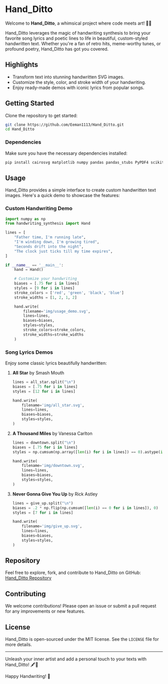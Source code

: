 # Hand_Ditto

Welcome to **Hand_Ditto**, a whimsical project where code meets art! 🎨✨

Hand_Ditto leverages the magic of handwriting synthesis to bring your favorite song lyrics and poetic lines to life in beautiful, custom-styled handwritten text. Whether you're a fan of retro hits, meme-worthy tunes, or profound poetry, Hand_Ditto has got you covered.

## Highlights

- Transform text into stunning handwritten SVG images.
- Customize the style, color, and stroke width of your handwriting.
- Enjoy ready-made demos with iconic lyrics from popular songs.

## Getting Started

Clone the repository to get started:
```bash
git clone https://github.com/Eeman1113/Hand_Ditto.git
cd Hand_Ditto
```

### Dependencies

Make sure you have the necessary dependencies installed:
```bash
pip install cairosvg matplotlib numpy pandas pandas_stubs PyPDF4 scikit_learn scipy svgwrite tensorflow tensorflow_probability
```

## Usage

Hand_Ditto provides a simple interface to create custom handwritten text images. Here's a quick demo to showcase the features:

### Custom Handwriting Demo

```python
import numpy as np
from handwriting_synthesis import Hand

lines = [
    "Father time, I'm running late",
    "I'm winding down, I'm growing tired",
    "Seconds drift into the night",
    "The clock just ticks till my time expires",
]

if __name__ == '__main__':
    hand = Hand()

    # Customize your handwriting
    biases = [.75 for i in lines]
    styles = [9 for i in lines]
    stroke_colors = ['red', 'green', 'black', 'blue']
    stroke_widths = [1, 2, 1, 2]

    hand.write(
        filename='img/usage_demo.svg',
        lines=lines,
        biases=biases,
        styles=styles,
        stroke_colors=stroke_colors,
        stroke_widths=stroke_widths
    )
```

### Song Lyrics Demos

Enjoy some classic lyrics beautifully handwritten:

1. **All Star** by Smash Mouth
    ```python
    lines = all_star.split("\n")
    biases = [.75 for i in lines]
    styles = [12 for i in lines]

    hand.write(
        filename='img/all_star.svg',
        lines=lines,
        biases=biases,
        styles=styles,
    )
    ```

2. **A Thousand Miles** by Vanessa Carlton
    ```python
    lines = downtown.split("\n")
    biases = [.75 for i in lines]
    styles = np.cumsum(np.array([len(i) for i in lines]) == 0).astype(int)

    hand.write(
        filename='img/downtown.svg',
        lines=lines,
        biases=biases,
        styles=styles,
    )
    ```

3. **Never Gonna Give You Up** by Rick Astley
    ```python
    lines = give_up.split("\n")
    biases = .2 * np.flip(np.cumsum([len(i) == 0 for i in lines]), 0)
    styles = [7 for i in lines]

    hand.write(
        filename='img/give_up.svg',
        lines=lines,
        biases=biases,
        styles=styles,
    )
    ```

## Repository

Feel free to explore, fork, and contribute to Hand_Ditto on GitHub:
[Hand_Ditto Repository](https://github.com/Eeman1113/Hand_Ditto.git)

## Contributing

We welcome contributions! Please open an issue or submit a pull request for any improvements or new features.

## License

Hand_Ditto is open-sourced under the MIT license. See the `LICENSE` file for more details.

---

Unleash your inner artist and add a personal touch to your texts with Hand_Ditto! 🖋️💖

Happy Handwriting! 🚀
